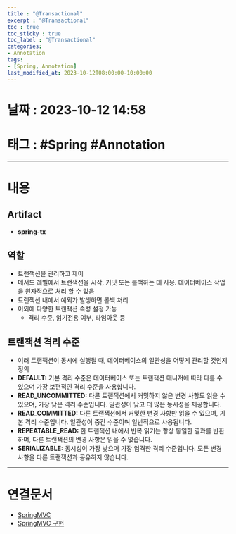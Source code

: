 ```yaml
---
title : "@Transactional"
excerpt : "@Transactional"
toc : true
toc_sticky : true
toc_label : "@Transactional"
categories:
- Annotation
tags:
- [Spring, Annotation]
last_modified_at: 2023-10-12T08:00:00-10:00:00
---
```


# 날짜 : 2023-10-12 14:58

# 태그 : #Spring #Annotation
---

# 내용

## Artifact 
- **spring-tx**

## 역할
- 트랜잭션을 관리하고 제어
- 메서드 레벨에서 트랜잭션을 시작, 커밋 또는 롤백하는 데 사용. 데이터베이스 작업을 원자적으로 처리 할 수 있음
- 트랜잭션 내에서 예외가 발생하면 롤백 처리
- 이외에 다양한 트랜잭션 속성 설정 가능
	- 격리 수준, 읽기전용 여부, 타임아웃 등

## 트랜잭션 격리 수준
- 여러 트랜잭션이 동시에 실행될 때, 데이터베이스의 일관성을 어떻게 관리할 것인지 정의
- **DEFAULT:** 기본 격리 수준은 데이터베이스 또는 트랜잭션 매니저에 따라 다를 수 있으며 가장 보편적인 격리 수준을 사용합니다.
- **READ_UNCOMMITTED:** 다른 트랜잭션에서 커밋하지 않은 변경 사항도 읽을 수 있으며, 가장 낮은 격리 수준입니다. 일관성이 낮고 더 많은 동시성을 제공합니다.
- **READ_COMMITTED:** 다른 트랜잭션에서 커밋한 변경 사항만 읽을 수 있으며, 기본 격리 수준입니다. 일관성이 중간 수준이며 일반적으로 사용됩니다. 
- **REPEATABLE_READ:** 한 트랜잭션 내에서 반복 읽기는 항상 동일한 결과를 반환하며, 다른 트랜잭션의 변경 사항은 읽을 수 없습니다.
- **SERIALIZABLE:** 동시성이 가장 낮으며 가장 엄격한 격리 수준입니다. 모든 변경 사항을 다른 트랜잭션과 공유하지 않습니다.

---

# 연결문서
- [SpringMVC](../../spring/spring-SpringMVC)
- [SpringMVC 구현](../../spring/spring-SpringMVC-구현)